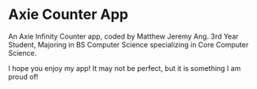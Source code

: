 # Axie Counter App

An Axie Infinity Counter app, coded by Matthew Jeremy Ang. 3rd Year Student,
Majoring in BS Computer Science specializing in Core Computer Science.

I hope you enjoy my app! It may not be perfect, but it is something I am proud of!
